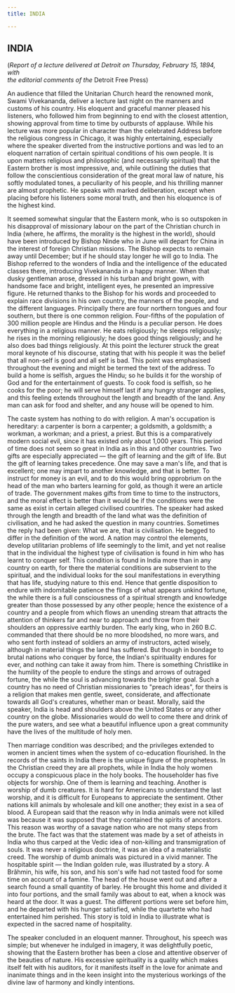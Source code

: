 ```yaml
---
title: INDIA

---
```





  

## INDIA

(*Report of a lecture delivered at Detroit on Thursday, February 15,
1894, with  
the editorial comments of the* Detroit Free Press)

An audience that filled the Unitarian Church heard the renowned monk,
Swami Vivekananda, deliver a lecture last night on the manners and
customs of his country. His eloquent and graceful manner pleased his
listeners, who followed him from beginning to end with the closest
attention, showing approval from time to time by outbursts of applause.
While his lecture was more popular in character than the celebrated
Address before the religious congress in Chicago, it was highly
entertaining, especially where the speaker diverted from the instructive
portions and was led to an eloquent narration of certain spiritual
conditions of his own people. It is upon matters religious and
philosophic (and necessarily spiritual) that the Eastern brother is most
impressive, and, while outlining the duties that follow the
conscientious consideration of the great moral law of nature, his softly
modulated tones, a peculiarity of his people, and his thrilling manner
are almost prophetic. He speaks with marked deliberation, except when
placing before his listeners some moral truth, and then his eloquence is
of the highest kind.

It seemed somewhat singular that the Eastern monk, who is so outspoken
in his disapproval of missionary labour on the part of the Christian
church in India (where, he affirms, the morality is the highest in the
world), should have been introduced by Bishop Ninde who in June will
depart for China in the interest of foreign Christian missions. The
Bishop expects to remain away until December; but if he should stay
longer he will go to India. The Bishop referred to the wonders of India
and the intelligence of the educated classes there, introducing
Vivekananda in a happy manner. When that dusky gentleman arose, dressed
in his turban and bright gown, with handsome face and bright,
intelligent eyes, he presented an impressive figure. He returned thanks
to the Bishop for his words and proceeded to explain race divisions in
his own country, the manners of the people, and the different languages.
Principally there are four northern tongues and four southern, but there
is one common religion. Four-fifths of the population of 300 million
people are Hindus and the Hindu is a peculiar person. He does everything
in a religious manner. He eats religiously; he sleeps religiously; he
rises in the morning religiously; he does good things religiously; and
he also does bad things religiously. At this point the lecturer struck
the great moral keynote of his discourse, stating that with his people
it was the belief that all non-self is good and all self is bad. This
point was emphasised throughout the evening and might be termed the text
of the address. To build a home is selfish, argues the Hindu; so he
builds it for the worship of God and for the entertainment of guests. To
cook food is selfish, so he cooks for the poor; he will serve himself
last if any hungry stranger applies, and this feeling extends throughout
the length and breadth of the land. Any man can ask for food and
shelter, and any house will be opened to him.

The caste system has nothing to do with religion. A man's occupation is
hereditary: a carpenter is born a carpenter; a goldsmith, a goldsmith; a
workman, a workman; and a priest, a priest. But this is a comparatively
modern social evil, since it has existed only about 1,000 years. This
period of time does not seem so great in India as in this and other
countries. Two gifts are especially appreciated — the gift of learning
and the gift of life. But the gift of learning takes precedence. One may
save a man's life, and that is excellent; one may impart to another
knowledge, and that is better. To instruct for money is an evil, and to
do this would bring opprobrium on the head of the man who barters
learning for gold, as though it were an article of trade. The government
makes gifts from time to time to the instructors, and the moral effect
is better than it would be if the conditions were the same as exist in
certain alleged civilised countries. The speaker had asked through the
length and breadth of the land what was the definition of civilisation,
and he had asked the question in many countries. Sometimes the reply had
been given: What we are, that is civilisation. He begged to differ in
the definition of the word. A nation may control the elements, develop
utilitarian problems of life seemingly to the limit, and yet not realise
that in the individual the highest type of civilisation is found in him
who has learnt to conquer self. This condition is found in India more
than in any country on earth, for there the material conditions are
subservient to the spiritual, and the individual looks for the soul
manifestations in everything that has life, studying nature to this end.
Hence that gentle disposition to endure with indomitable patience the
flings of what appears unkind fortune, the while there is a full
consciousness of a spiritual strength and knowledge greater than those
possessed by any other people; hence the existence of a country and a
people from which flows an unending stream that attracts the attention
of thinkers far and near to approach and throw from their shoulders an
oppressive earthly burden. The early king, who in 260 B.C. commanded
that there should be no more bloodshed, no more wars, and who sent forth
instead of soldiers an army of instructors, acted wisely, although in
material things the land has suffered. But though in bondage to brutal
nations who conquer by force, the Indian's spirituality endures for
ever, and nothing can take it away from him. There is something
Christlike in the humility of the people to endure the stings and arrows
of outraged fortune, the while the soul is advancing towards the
brighter goal. Such a country has no need of Christian missionaries to
"preach ideas", for theirs is a religion that makes men gentle, sweet,
considerate, and affectionate towards all God's creatures, whether man
or beast. Morally, said the speaker, India is head and shoulders above
the United States or any other country on the globe. Missionaries would
do well to come there and drink of the pure waters, and see what a
beautiful influence upon a great community have the lives of the
multitude of holy men.

Then marriage condition was described; and the privileges extended to
women in ancient times when the system of co-education flourished. In
the records of the saints in India there is the unique figure of the
prophetess. In the Christian creed they are all prophets, while in India
the holy women occupy a conspicuous place in the holy books. The
householder has five objects for worship. One of them is learning and
teaching. Another is worship of dumb creatures. It is hard for Americans
to understand the last worship, and it is difficult for Europeans to
appreciate the sentiment. Other nations kill animals by wholesale and
kill one another; they exist in a sea of blood. A European said that the
reason why in India animals were not killed was because it was supposed
that they contained the spirits of ancestors. This reason was worthy of
a savage nation who are not many steps from the brute. The fact was that
the statement was made by a set of atheists in India who thus carped at
the Vedic idea of non-killing and transmigration of souls. It was never
a religious doctrine, it was an idea of a materialistic creed. The
worship of dumb animals was pictured in a vivid manner. The hospitable
spirit — the Indian golden rule, was illustrated by a story. A Brâhmin,
his wife, his son, and his son's wife had not tasted food for some time
on account of a famine. The head of the house went out and after a
search found a small quantity of barley. He brought this home and
divided it into four portions, and the small family was about to eat,
when a knock was heard at the door. It was a guest. The different
portions were set before him, and he departed with his hunger satisfied,
while the quartette who had entertained him perished. This story is told
in India to illustrate what is expected in the sacred name of
hospitality.

The speaker concluded in an eloquent manner. Throughout, his speech was
simple; but whenever he indulged in imagery, it was delightfully poetic,
showing that the Eastern brother has been a close and attentive observer
of the beauties of nature. His excessive spirituality is a quality which
makes itself felt with his auditors, for it manifests itself in the love
for animate and inanimate things and in the keen insight into the
mysterious workings of the divine law of harmony and kindly intentions.


